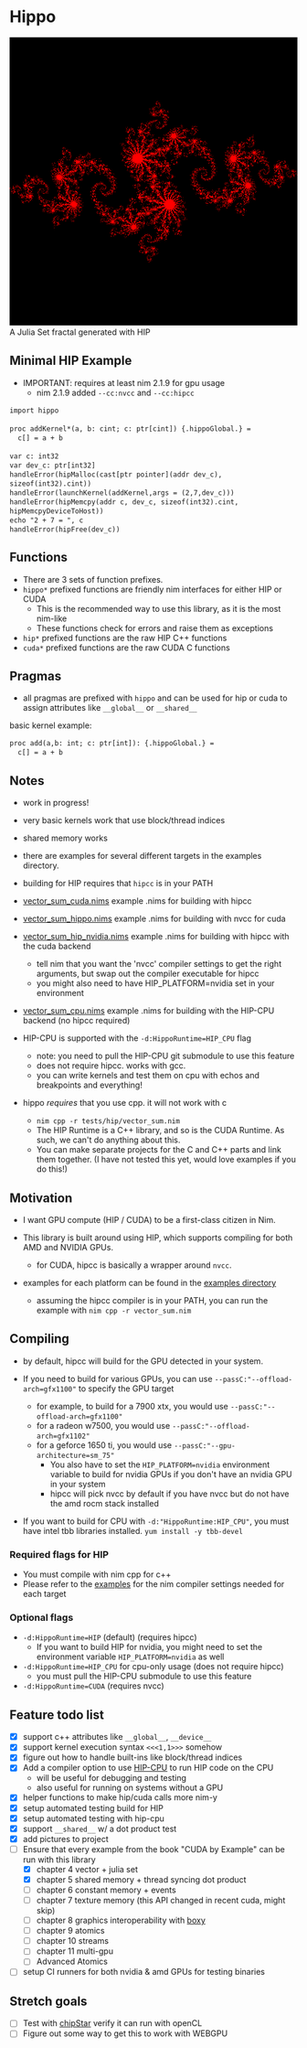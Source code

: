 # Hippo

<img src="tests/hip/julia.png">
A Julia Set fractal generated with HIP

## Minimal HIP Example

- IMPORTANT: requires at least nim 2.1.9 for gpu usage
  - nim 2.1.9 added `--cc:nvcc` and `--cc:hipcc`

```
import hippo

proc addKernel*(a, b: cint; c: ptr[cint]) {.hippoGlobal.} =
  c[] = a + b

var c: int32
var dev_c: ptr[int32]
handleError(hipMalloc(cast[ptr pointer](addr dev_c), sizeof(int32).cint))
handleError(launchKernel(addKernel,args = (2,7,dev_c)))
handleError(hipMemcpy(addr c, dev_c, sizeof(int32).cint, hipMemcpyDeviceToHost))
echo "2 + 7 = ", c
handleError(hipFree(dev_c))
```

## Functions

- There are 3 sets of function prefixes.
- `hippo*` prefixed functions are friendly nim interfaces for either HIP or CUDA
  - This is the recommended way to use this library, as it is the most nim-like
  - These functions check for errors and raise them as exceptions
- `hip*` prefixed functions are the raw HIP C++ functions
- `cuda*` prefixed functions are the raw CUDA C functions

## Pragmas

- all pragmas are prefixed with `hippo` and can be used for hip or cuda to assign attributes like `__global__` or `__shared__`

basic kernel example:
```
proc add(a,b: int; c: ptr[int]): {.hippoGlobal.} =
  c[] = a + b
```

## Notes

- work in progress!
- very basic kernels work that use block/thread indices
- shared memory works

- there are examples for several different targets in the examples directory.
- building for HIP requires that `hipcc` is in your PATH
- [vector_sum_cuda.nims](examples/vector_sum_hippo.nims) example .nims for building with hipcc
- [vector_sum_hippo.nims](examples/vector_sum_cuda.nims) example .nims for building with nvcc for cuda
- [vector_sum_hip_nvidia.nims](examples/vector_sum_hip_nvidia.nims) example .nims for building with hipcc with the cuda backend
  - tell nim that you want the 'nvcc' compiler settings to get the right arguments, but swap out the compiler executable for hipcc
  - you might also need to have HIP_PLATFORM=nvidia set in your environment
- [vector_sum_cpu.nims](examples/vector_sum_cpu.nims) example .nims for building with the HIP-CPU backend (no hipcc required)

- HIP-CPU is supported with the `-d:HippoRuntime=HIP_CPU` flag
  - note: you need to pull the HIP-CPU git submodule to use this feature
  - does not require hipcc. works with gcc.
  - you can write kernels and test them on cpu with echos and breakpoints and everything!

- hippo *requires* that you use cpp. it will not work with c
  - `nim cpp -r tests/hip/vector_sum.nim`
  - The HIP Runtime is a C++ library, and so is the CUDA Runtime. As such, we can't do anything about this.
  - You can make separate projects for the C and C++ parts and link them together. (I have not tested this yet, would love examples if you do this!)

## Motivation

- I want GPU compute (HIP / CUDA) to be a first-class citizen in Nim.
- This library is built around using HIP, which supports compiling for both AMD and NVIDIA GPUs.
  - for CUDA, hipcc is basically a wrapper around `nvcc`.

- examples for each platform can be found in the [examples directory](examples/)
  - assuming the hipcc compiler is in your PATH, you can run the example with `nim cpp -r vector_sum.nim`

## Compiling

- by default, hipcc will build for the GPU detected in your system.
- If you need to build for various GPUs, you can use `--passC:"--offload-arch=gfx1100"` to specify the GPU target
  - for example, to build for a 7900 xtx, you would use `--passC:"--offload-arch=gfx1100"`
  - for a radeon w7500, you would use `--passC:"--offload-arch=gfx1102"`
  - for a geforce 1650 ti, you would use `--passC:"--gpu-architecture=sm_75"`
    - You also have to set the `HIP_PLATFORM=nvidia` environment variable to build for nvidia GPUs if you don't have an nvidia GPU in your system
    - hipcc will pick nvcc by default if you have nvcc but do not have the amd rocm stack installed

- If you want to build for CPU with `-d:"HippoRuntime:HIP_CPU"`, you must have intel tbb libraries installed. `yum install -y tbb-devel`

### Required flags for HIP

- You must compile with nim cpp for c++
- Please refer to the [examples](examples/) for the nim compiler settings needed for each target

### Optional flags

- `-d:HippoRuntime=HIP` (default) (requires hipcc)
  - If you want to build HIP for nvidia, you might need to set the environment variable `HIP_PLATFORM=nvidia` as well
- `-d:HippoRuntime=HIP_CPU` for cpu-only usage (does not require hipcc)
  - you must pull the HIP-CPU submodule to use this feature
- `-d:HippoRuntime=CUDA` (requires nvcc)

## Feature todo list

- [x] support c++ attributes like `__global__`, `__device__`
- [x] support kernel execution syntax `<<<1,1>>>` somehow
- [x] figure out how to handle built-ins like block/thread indices
- [x] Add a compiler option to use [HIP-CPU](https://github.com/ROCm/HIP-CPU) to run HIP code on the CPU
  - will be useful for debugging and testing
  - also useful for running on systems without a GPU
- [x] helper functions to make hip/cuda calls more nim-y
- [x] setup automated testing build for HIP
- [x] setup automated testing with hip-cpu
- [x] support `__shared__` w/ a dot product test
- [x] add pictures to project
- [ ] Ensure that every example from the book "CUDA by Example" can be run with this library
  - [x] chapter 4 vector + julia set
  - [x] chapter 5 shared memory + thread syncing dot product
  - [ ] chapter 6 constant memory + events
  - [ ] chapter 7 texture memory (this API changed in recent cuda, might skip)
  - [ ] chapter 8 graphics interoperability with [boxy](https://github.com/treeform/boxy/blob/master/examples/basic_glut.nim)
  - [ ] chapter 9 atomics
  - [ ] chapter 10 streams
  - [ ] chapter 11 multi-gpu
  - [ ] Advanced Atomics
- [ ] setup CI runners for both nvidia & amd GPUs for testing binaries

## Stretch goals

- [ ] Test with [chipStar](https://github.com/CHIP-SPV/chipStar) verify it can run with openCL
- [ ] Figure out some way to get this to work with WEBGPU